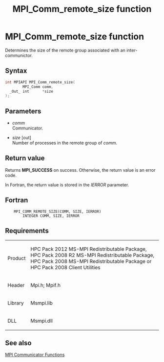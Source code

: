 ﻿---
title: MPI_Comm_remote_size function
TOCTitle: MPI_Comm_remote_size function
ms:assetid: 9705a575-9a21-4684-991a-9f3337636b53
ms:mtpsurl: https://msdn.microsoft.com/en-us/library/Dn473279(v=VS.85)
ms:contentKeyID: 59360825
ms.date: 03/28/2018
mtps_version: v=VS.85
f1_keywords:
- MPI_COMM_REMOTE_SIZE
- mpif/MPI_Comm_remote_size
- mpi/MPI_COMM_REMOTE_SIZE
dev_langs:
- C++
- C
---

# MPI\_Comm\_remote\_size function

Determines the size of the remote group associated with an inter-communictor.

## Syntax

``` c++
int MPIAPI MPI_Comm_remote_size(
        MPI_Comm comm,
  _Out_ int      *size
);
```

## Parameters

  - *comm*  
    Communicator.

  - *size* \[out\]  
    Number of processes in the remote group of *comm*.

## Return value

Returns **MPI\_SUCCESS** on success. Otherwise, the return value is an error code.

In Fortran, the return value is stored in the *IERROR* parameter.

## Fortran

``` FORTRAN
    MPI_COMM_REMOTE_SIZE(COMM, SIZE, IERROR)
        INTEGER COMM, SIZE, IERROR
```

## Requirements

<table>
<colgroup>
<col  />
<col  />
</colgroup>
<tbody>
<tr class="odd">
<td><p>Product</p></td>
<td><p>HPC Pack 2012 MS-MPI Redistributable Package, HPC Pack 2008 R2 MS-MPI Redistributable Package, HPC Pack 2008 MS-MPI Redistributable Package or HPC Pack 2008 Client Utilities</p></td>
</tr>
<tr class="even">
<td><p>Header</p></td>
<td>Mpi.h;
Mpif.h</td>
</tr>
<tr class="odd">
<td><p>Library</p></td>
<td>Msmpi.lib</td>
</tr>
<tr class="even">
<td><p>DLL</p></td>
<td>Msmpi.dll</td>
</tr>
</tbody>
</table>


## See also

[MPI Communicator Functions](mpi-communicator-functions.md)

